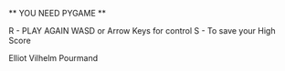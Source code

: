 ** YOU NEED PYGAME **

R - PLAY AGAIN
WASD or Arrow Keys for control
S - To save your High Score







Elliot Vilhelm Pourmand
